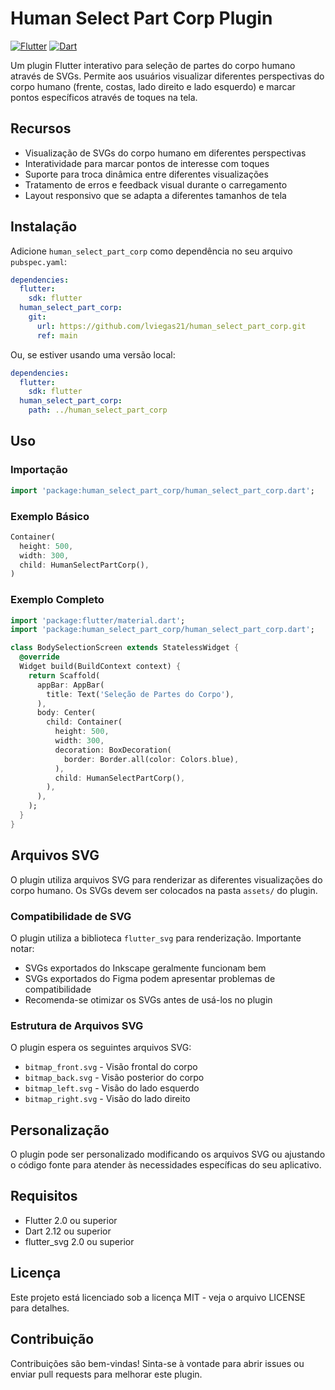 # Human Select Part Corp Plugin

[![Flutter](https://img.shields.io/badge/Flutter-2.0+-blue.svg)](https://flutter.dev)
[![Dart](https://img.shields.io/badge/Dart-2.12+-blue.svg)](https://dart.dev)

Um plugin Flutter interativo para seleção de partes do corpo humano através de SVGs. Permite aos usuários visualizar diferentes perspectivas do corpo humano (frente, costas, lado direito e lado esquerdo) e marcar pontos específicos através de toques na tela.

## Recursos

- Visualização de SVGs do corpo humano em diferentes perspectivas
- Interatividade para marcar pontos de interesse com toques
- Suporte para troca dinâmica entre diferentes visualizações
- Tratamento de erros e feedback visual durante o carregamento
- Layout responsivo que se adapta a diferentes tamanhos de tela

## Instalação

Adicione `human_select_part_corp` como dependência no seu arquivo `pubspec.yaml`:

```yaml
dependencies:
  flutter:
    sdk: flutter
  human_select_part_corp:
    git:
      url: https://github.com/lviegas21/human_select_part_corp.git
      ref: main
```

Ou, se estiver usando uma versão local:

```yaml
dependencies:
  flutter:
    sdk: flutter
  human_select_part_corp:
    path: ../human_select_part_corp
```

## Uso

### Importação

```dart
import 'package:human_select_part_corp/human_select_part_corp.dart';
```

### Exemplo Básico

```dart
Container(
  height: 500,
  width: 300,
  child: HumanSelectPartCorp(),
)
```

### Exemplo Completo

```dart
import 'package:flutter/material.dart';
import 'package:human_select_part_corp/human_select_part_corp.dart';

class BodySelectionScreen extends StatelessWidget {
  @override
  Widget build(BuildContext context) {
    return Scaffold(
      appBar: AppBar(
        title: Text('Seleção de Partes do Corpo'),
      ),
      body: Center(
        child: Container(
          height: 500,
          width: 300,
          decoration: BoxDecoration(
            border: Border.all(color: Colors.blue),
          ),
          child: HumanSelectPartCorp(),
        ),
      ),
    );
  }
}
```

## Arquivos SVG

O plugin utiliza arquivos SVG para renderizar as diferentes visualizações do corpo humano. Os SVGs devem ser colocados na pasta `assets/` do plugin.

### Compatibilidade de SVG

O plugin utiliza a biblioteca `flutter_svg` para renderização. Importante notar:

- SVGs exportados do Inkscape geralmente funcionam bem
- SVGs exportados do Figma podem apresentar problemas de compatibilidade
- Recomenda-se otimizar os SVGs antes de usá-los no plugin

### Estrutura de Arquivos SVG

O plugin espera os seguintes arquivos SVG:

- `bitmap_front.svg` - Visão frontal do corpo
- `bitmap_back.svg` - Visão posterior do corpo
- `bitmap_left.svg` - Visão do lado esquerdo
- `bitmap_right.svg` - Visão do lado direito

## Personalização

O plugin pode ser personalizado modificando os arquivos SVG ou ajustando o código fonte para atender às necessidades específicas do seu aplicativo.

## Requisitos

- Flutter 2.0 ou superior
- Dart 2.12 ou superior
- flutter_svg 2.0 ou superior

## Licença

Este projeto está licenciado sob a licença MIT - veja o arquivo LICENSE para detalhes.

## Contribuição

Contribuições são bem-vindas! Sinta-se à vontade para abrir issues ou enviar pull requests para melhorar este plugin.